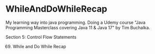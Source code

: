 # WhileAndDoWhileRecap
My learning way into java programming. Doing a Udemy course "Java Programming Masterclass covering Java 11 & Java 17" by Tim Buchalka.

Section 5: Control Flow Statements

69. While and Do While Recap
